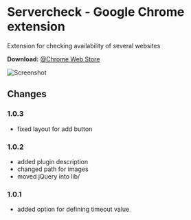 # Servercheck - Google Chrome extension
Extension for checking availability of several websites

**Download:** [@Chrome Web Store](https://chrome.google.com/webstore/detail/servercheck/dkgflcccfohhfheejkokcjaegnnohieg)

![Screenshot](http://salty.rocks/sites/default/files/inline-images/screenshot_sc.png)

## Changes
### 1.0.3
* fixed layout for add button

### 1.0.2
* added plugin description
* changed path for images
* moved jQuery into lib/

### 1.0.1
* added option for defining timeout value
